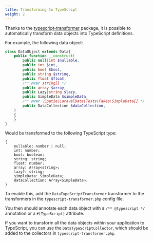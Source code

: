 ```yaml
---
title: Transforming to TypeScript
weight: 2
---
```


Thanks to the [typescript-transformer](https://github.com/spatie/typescript-transformer) package, it is possible to automatically transform data objects into TypeScript definitions.

For example, the following data object:

```php
class DataObject extends Data{
    public function __construct(
        public null|int $nullable,
        public int $int,
        public bool $bool,
        public string $string,
        public float $float,
        /** @var string[] */
        public array $array,
        public Lazy|string $lazy,
        public SimpleData $simpleData,
        /** @var \Spatie\LaravelData\Tests\Fakes\SimpleData[] */
        public DataCollection $dataCollection,
    )
    {
    }
}
```

Would be transformed to the following TypeScript type:

```tsx
{
    nullable: number | null;
    int: number;
    bool: boolean;
    string: string;
    float: number;
    array: Array<string>;
    lazy?: string;
    simpleData: SimpleData;
    dataCollection: Array<SimpleData>;
}
```

To enable this, add the `DataTypeScriptTransformer` transformer to the transformers in the `typescript-transformer.php` config file.

You then should annotate each data object with a `/** @typescript */` annotation or a `#[TypeScript]` attribute.

If you want to transform all the data objects within your application to TypeScript, you can use the `DataTypeScriptCollector`, which should be added to the collectors in `typescript-transformer.php`.
